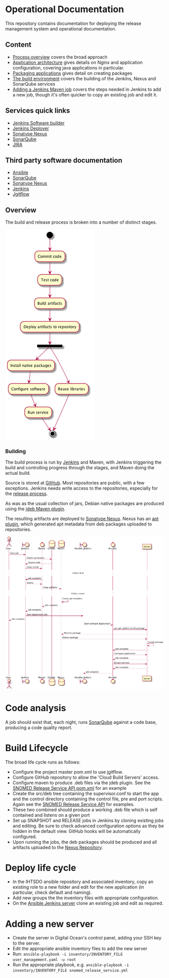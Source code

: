 # Operational Documentation

This repository contains documentation for deploying the release management system and operational documentation.

## Content

* [Process overview](process_overview.md) covers the broad approach
* [Application architecture](application_architecture.md) gives details on Nginx and application configuration, covering java applications in particular.
* [Packaging applications](packaging_applications.md) gives detail on creating packages
* [The build environment](build_environment.md) covers the building of the Jenkins, Nexus and SonarQube services
* [Adding a Jenkins Maven job](add_jenkins_maven_job.md) covers the steps needed in Jenkins to add a new job, though it's often quicker to copy an existing job and edit it.

## Services quick links

* [Jenkins Software builder](http://jenkins.ihtsdotools.org)
* [Jenkins Deployer](http://ansible.ihtsdotools.org)
* [Sonatype Nexus](https://maven.ihtsdotools.org)
* [SonarQube](https://sonarqube.ihtsdotools.org)
* [JIRA](https://jira.ihtsdotools.org)

## Third party software documentation

* [Ansible](http://docs.ansible.com)
* [SonarQube](http://www.sonarqube.org/documentation)
* [Sonatype Nexus](http://books.sonatype.com/nexus-book/reference/index.html)
* [Jenkins](https://wiki.jenkins-ci.org/display/JENKINS/Use+Jenkins)
* [Jgitflow](https://bitbucket.org/atlassian/jgit-flow/wiki/Home)

## Overview

The build and release process is broken into a number of distinct stages.


![Release stages](release_stages.png)

### Building

The build process is run by [Jenkins](http://build.ihtsdotools.org) and Maven, with Jenkins triggering the build and controlling progress through the stages, and Maven doing the actual build.

Source is stored at [GitHub](http://github.com/IHTSDO). Most repositories are public, with a few exceptions. Jenkins needs write access to the repositories, especially for the [release process](#releaseprocess).

As was as the usual collection of jars, Debian native packages are produced using the [jdeb Maven plugin](https://github.com/tcurdt/jdeb).


The resulting artifacts are deployed to [Sonatype Nexus](https://maven.ihtsdo.org). Nexus has an [apt plugin](https://github.com/inventage/nexus-apt-plugin), which generated apt metadata from deb packages uploaded to repositories.

![Packaging sequence](packaging_sequence.png)

# Code analysis

A job should exist that, each night, runs [SonarQube](https://sonar.ihtsdotools.org) against a code base, producing a code quality report.

# Build Lifecycle

The broad life cycle runs as follows:

* Configure the project master pom.xml to use jgitflow.
* Configure GitHub repository to allow the 'Cloud Build Servers' access.
* Configure maven to produce .deb files via the jdeb plugin. See the [SNOMED Release Service API pom.xml](https://github.com/IHTSDO/snomed-release-service/blob/master/api/pom.xml#L153) for an example
* Create the src/deb tree containing the supervisor.conf to start the app and the control directory containing the control file, pre and port scripts. Again see the [SNOMED Release Service API](https://github.com/IHTSDO/snomed-release-service/tree/master/api/src/deb) for examples.
* These two combined should produce a working .deb file which is self contained and listens on a given port
* Set up SNAPSHOT and RELEASE jobs in Jenkins by cloning existing jobs and editing. Be sure to check advanced configuration options as they be hidden in the default view. GitHub hooks will be automatically configured.
* Upon running the jobs, the deb packages should be produced and all artifacts uploaded to the [Nexus Repository](https://nexus.ihtsdotools.org).

# Deploy life cycle

* In the IHTSDO ansible repository and associated inventory, copy an existing role to a new folder and edit for the new application (in particular, check default and naming).
* Add new groups the the inventory files with appropriate configuration.
* On the [Ansible Jenkins server](https://ansible.ihtsdotools.org) clone an existing job and edit as required.

# Adding a new server

* Create the server in Digital Ocean's control panel, adding your SSH key to the server.
* Edit the appropriate ansible inventory files to add the new server
* Run: `ansible-playbook -i inventory/INVENTORY_FILE user_management.yaml -u root`
* Run the appropriate playbook, e.g. `ansible-playbook -i inventory/INVENTORY_FILE snomed_release_service.yml`

